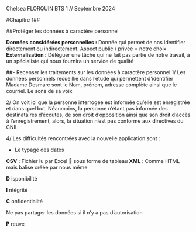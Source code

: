 Chelsea FLORQUIN BTS 1 // Septembre 2024

#Chapitre 1##

##Protéger les données à caractère personnel

**Données considérées personnelles :** 
Donnée qui permet de nos identifier directement ou indirectement. Aspect public / privée = notre choix 
**Externalisation :** Déléguer une tâche qui ne fait pas partie de notre travail, à un spécialiste qui nous fournira un service de qualité 

##-	Recenser les traitements sur les données à caractère personnel
1/ Les données personnels recueillie dans l’étude qui permettent d’identifier Madame Desmarc sont le Nom, prénom, adresse complète ainsi que le courriel. 
Le sons de sa voix 

2/ On voit ici que la personne interrogée est informée qu’elle est enregistrée et dans quel but. Néanmoins, la personne n’étant pas informée des destinataires d’écoutes, de son droit d’opposition ainsi que son droit d’accès à l’enregistrement, alors, la situation n’est pas conforme aux directives du CNIL
 
4/ Les difficultés rencontrées avec la nouvelle application sont :
-	Le typage des dates 

**CSV** : Fichier lu par Excel  sous forme de tableau 
**XML** : Comme HTML mais balise créée par nous même 

**D** isponibilité

**I** ntégrité 

**C** onfidentialité

Ne pas partager les données si il n’y a pas d’autorisation

**P** reuve
